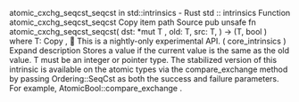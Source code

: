 atomic_cxchg_seqcst_seqcst in std::intrinsics - Rust
std
::
intrinsics
Function
atomic_cxchg_seqcst_seqcst
Copy item path
Source
pub unsafe fn atomic_cxchg_seqcst_seqcst<T>(
    dst:
*mut T
,
    old: T,
    src: T,
) -> (T,
bool
)
where
    T:
Copy
,
🔬
This is a nightly-only experimental API. (
core_intrinsics
)
Expand description
Stores a value if the current value is the same as the
old
value.
T
must be an integer or pointer type.
The stabilized version of this intrinsic is available on the
atomic
types via the
compare_exchange
method by passing
Ordering::SeqCst
as both the success and failure parameters.
For example,
AtomicBool::compare_exchange
.